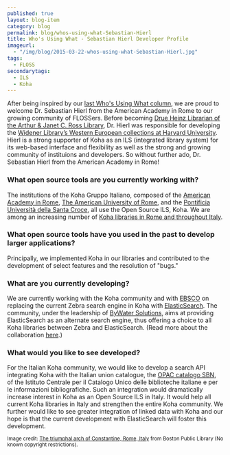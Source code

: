 ```yaml
---
published: true
layout: blog-item
category: blog
permalink: blog/whos-using-what-Sebastian-Hierl
title: Who's Using What - Sebastian Hierl Developer Profile
imageurl: 
  - "/img/blog/2015-03-22-whos-using-what-Sebastian-Hierl.jpg"
tags: 
  - FLOSS
secondarytags:
  - ILS
  - Koha
---
```


After being inspired by our [last Who's Using What column](http://labs.europeana.eu/blog/whos-using-what-benjamin-rokseth/), we are proud to welcome Dr. Sebastian Hierl from the American Academy in Rome to our growing community of FLOSSers. Before becoming [Drue Heinz Librarian of the Arthur & Janet C. Ross Library](http://www.aarome.org/it/news/features/dr-sebastian-hierl-new-drue-heinz-librarian), Dr. Hierl was responsible for developing the [Widener Library’s Western European collections at Harvard University](http://hcl.harvard.edu/libraries/widener/collections/western_european.cfm). Hierl is a strong supporter of Koha as an ILS (integrated library system) for its web-based interface and flexibility as well as the strong and growing community of instituions and developers. So without further ado, Dr. Sebastian Hierl from the American Academy in Rome! 

### What open source tools are you currently working with?

The institutions of the Koha Gruppo Italiano, composed of the [American Academy in Rome](http://www.aarome.org/), [The American
University of Rome](http://www.aur.edu/), and the [Pontificia Università della Santa Croce](http://www.pusc.it/), all use the Open Source ILS, Koha.  We are among an increasing number of [Koha libraries in Rome and throughout Italy](http://www.kohagruppoitaliano.moonfruit.com/koha-in-italy/4588271863).  

### What open source tools have you used in the past to develop larger applications?

Principally, we implemented Koha in our libraries and contributed to the development of select features and the resolution of
"bugs."

### What are you currently developing?

We are currently working with the Koha community and with [EBSCO](https://www.ebscohost.com/) on replacing the current Zebra search engine in Koha with [ElasticSearch](https://www.elastic.co/products/elasticsearch).  The community, under the leadership of [ByWater Solutions](http://bywatersolutions.com/), aims at providing ElasticSearch as an alternate search engine, thus offering a choice to all Koha libraries between Zebra and ElasticSearch. (Read more about the collaboration [here](https://www.ebsco.com/news-center/press-releases/koha-receives-massive-support-from-ebsco-for-enhancements).)  

### What would you like to see developed?

For the Italian Koha community, we would like to develop a search API integrating Koha with the Italian union catalogue, the
[OPAC catalogo SBN](http://www.sbn.it/opacsbn/opac/iccu/free.jsp), of the Istituto Centrale per il Catalogo Unico delle biblioteche italiane e per le informazioni bibliografiche. Such an integration would dramatically increase interest in Koha as an Open Source ILS in Italy. It would help all current Koha libraries in Italy and strengthen the entire Koha community. We further would like to see greater integration of linked data with Koha and our hope is that the current development with ElasticSearch will foster this development.

<small>Image credit: [The triumphal arch of Constantine, Rome, Italy](https://www.flickr.com/photos/boston_public_library/14668263631/) from Boston Public Library (No known copyright restrictions).</small>
